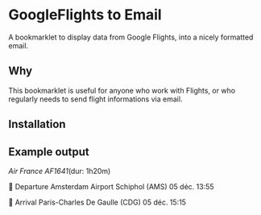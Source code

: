 # GoogleFlights to Email
A bookmarklet to display data from Google Flights, into a nicely formatted email.

## Why

This bookmarklet is useful for anyone who work with Flights, or who regularly needs to send flight informations via email.

## Installation


## Example output

*Air France AF1641*(dur: 1h20m)

🛫 Departure Amsterdam Airport Schiphol (AMS) 05 déc. 13:55

🛬 Arrival Paris-Charles De Gaulle (CDG) 05 déc. 15:15
